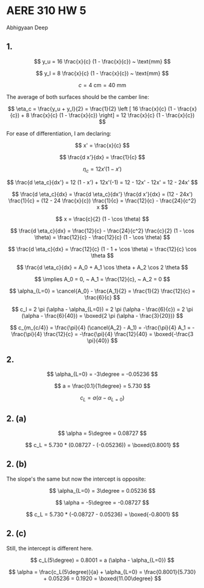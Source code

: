 # AERE 310 HW 5

Abhigyaan Deep

## 1.

$$
y_u = 16 \frac{x}{c} (1 - \frac{x}{c}) ~ \text{mm}
$$

$$
y_l = 8 \frac{x}{c} (1 - \frac{x}{c}) ~ \text{mm}
$$

$$
c = 4 ~ \text{cm} = 40 ~ \text{mm}
$$

The average of both surfaces should be the camber line:

$$
\eta_c = \frac{y_u + y_l}{2} = \frac{1}{2} \left [ 16 \frac{x}{c} (1 - \frac{x}{c}) + 8 \frac{x}{c} (1 - \frac{x}{c}) \right] = 12 \frac{x}{c} (1 - \frac{x}{c})
$$

For ease of differentiation, I am declaring:

$$
x' = \frac{x}{c}
$$

$$
\frac{d x'}{dx} = \frac{1}{c}
$$

$$
\eta_c = 12 x' (1 - x')
$$

$$
\frac{d \eta_c}{dx'} = 12 (1 - x') + 12x'(-1) = 12 - 12x' - 12x' = 12 - 24x'
$$

$$
\frac{d \eta_c}{dx} = \frac{d \eta_c}{dx'} \frac{d x'}{dx} = (12 - 24x') \frac{1}{c} = (12 - 24 \frac{x}{c}) \frac{1}{c} = \frac{12}{c} - \frac{24}{c^2} x
$$

$$
x = \frac{c}{2} (1 - \cos \theta)
$$

$$
\frac{d \eta_c}{dx} = \frac{12}{c} - \frac{24}{c^2} \frac{c}{2} (1 - \cos \theta) = \frac{12}{c} - \frac{12}{c} (1 - \cos \theta)
$$

$$
\frac{d \eta_c}{dx} = \frac{12}{c} (1 - 1 + \cos \theta) = \frac{12}{c} \cos \theta
$$

$$
\frac{d \eta_c}{dx} = A_0 + A_1 \cos \theta + A_2 \cos 2 \theta
$$

$$
\implies A_0 = 0, ~ A_1 = \frac{12}{c}, ~ A_2 = 0
$$

$$
\alpha_{L=0} = \cancel{A_0} - \frac{A_1}{2} = \frac{1}{2} \frac{12}{c} = \frac{6}{c}
$$

$$
c_l = 2 \pi (\alpha - \alpha_{L=0}) = 2 \pi (\alpha - \frac{6}{c}) = 2 \pi (\alpha - \frac{6}{40}) = \boxed{2 \pi (\alpha - \frac{3}{20})}
$$

$$
c_{m_{c/4}} = \frac{\pi}{4} (\cancel{A_2} - A_1) = -\frac{\pi}{4} A_1 = -\frac{\pi}{4} \frac{12}{c} = -\frac{\pi}{4} \frac{12}{40} = \boxed{-\frac{3 \pi}{40}}
$$

## 2.

$$
\alpha_{L=0} = -3\degree = -0.05236
$$

$$
a = \frac{0.1}{1\degree} = 5.730
$$

$$
c_L = a (\alpha - \alpha_{L=0})
$$

## 2. (a)

$$
\alpha = 5\degree = 0.08727
$$

$$
c_L = 5.730 * (0.08727 - (-0.05236)) = \boxed{0.8001}
$$

## 2. (b)

The slope's the same but now the intercept is opposite:

$$
\alpha_{L=0} = 3\degree = 0.05236
$$

$$
\alpha = -5\degree = -0.08727
$$

$$
c_L = 5.730 * (-0.08727 - 0.05236) = \boxed{-0.8001}
$$

## 2. (c)

Still, the intercept is different here.

$$
c_L(5\degree) = 0.8001 = a (\alpha - \alpha_{L=0})
$$

$$
\alpha = \frac{c_L(5\degree)}{a} + \alpha_{L=0} = \frac{0.8001}{5.730} + 0.05236 = 0.1920 = \boxed{11.00\degree}
$$
